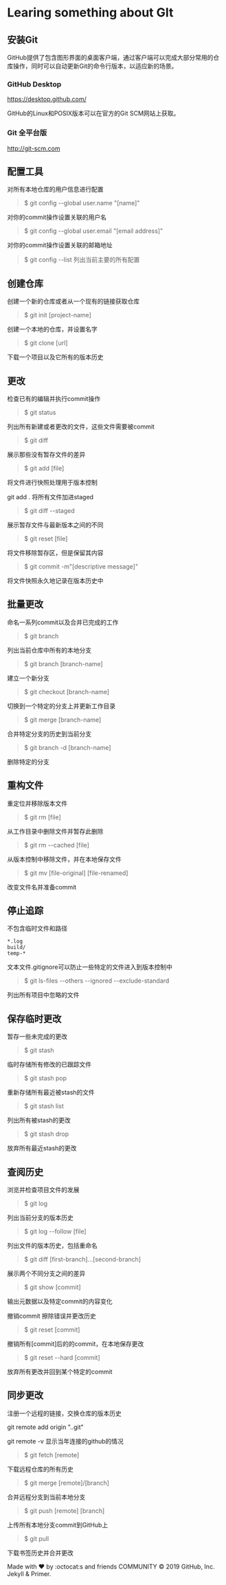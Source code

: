 # Learing something about GIt

## 安装Git
GitHub提供了包含图形界面的桌面客户端，通过客户端可以完成大部分常用的仓库操作，同时可以自动更新Git的命令行版本，以适应新的场景。

### GitHub Desktop
https://desktop.github.com/

GitHub的Linux和POSIX版本可以在官方的Git SCM网站上获取。

### Git 全平台版
http://git-scm.com

## 配置工具
对所有本地仓库的用户信息进行配置

> $ git config --global user.name "[name]"

对你的commit操作设置关联的用户名

> $ git config --global user.email "[email address]"

对你的commit操作设置关联的邮箱地址

>$ git config --list
列出当前主要的所有配置

## 创建仓库
创建一个新的仓库或者从一个现有的链接获取仓库

> $ git init [project-name]

创建一个本地的仓库，并设置名字

> $ git clone [url]

下载一个项目以及它所有的版本历史

## 更改
检查已有的编辑并执行commit操作

> $ git status

列出所有新建或者更改的文件，这些文件需要被commit

> $ git diff

展示那些没有暂存文件的差异

> $ git add [file]

将文件进行快照处理用于版本控制

git add .
将所有文件加进staged

> $ git diff --staged

展示暂存文件与最新版本之间的不同

> $ git reset [file]

将文件移除暂存区，但是保留其内容

> $ git commit -m"[descriptive message]"

将文件快照永久地记录在版本历史中

## 批量更改
命名一系列commit以及合并已完成的工作

> $ git branch

列出当前仓库中所有的本地分支

> $ git branch [branch-name]

建立一个新分支

> $ git checkout [branch-name]

切换到一个特定的分支上并更新工作目录

> $ git merge [branch-name]

合并特定分支的历史到当前分支

> $ git branch -d [branch-name]

删除特定的分支

## 重构文件
重定位并移除版本文件

> $ git rm [file]

从工作目录中删除文件并暂存此删除

> $ git rm --cached [file]

从版本控制中移除文件，并在本地保存文件

> $ git mv [file-original] [file-renamed]

改变文件名并准备commit

## 停止追踪
不包含临时文件和路径

```
*.log
build/
temp-*
```
文本文件.gitignore可以防止一些特定的文件进入到版本控制中

> $ git ls-files --others --ignored --exclude-standard

列出所有项目中忽略的文件

## 保存临时更改
暂存一些未完成的更改

> $ git stash

临时存储所有修改的已跟踪文件

> $ git stash pop

重新存储所有最近被stash的文件

> $ git stash list

列出所有被stash的更改

> $ git stash drop

放弃所有最近stash的更改

## 查阅历史
浏览并检查项目文件的发展

> $ git log

列出当前分支的版本历史

> $ git log --follow [file]

列出文件的版本历史，包括重命名

>$ git diff [first-branch]...[second-branch]

展示两个不同分支之间的差异

>$ git show [commit]

输出元数据以及特定commit的内容变化

撤销commit
擦除错误并更改历史

>$ git reset [commit]

撤销所有[commit]后的的commit，在本地保存更改

>$ git reset --hard [commit]

放弃所有更改并回到某个特定的commit

## 同步更改
注册一个远程的链接，交换仓库的版本历史

git remote add origin "..git"

git remote -v
显示当年连接的github的情况

>$ git fetch [remote]

下载远程仓库的所有历史

>$ git merge [remote]/[branch]

合并远程分支到当前本地分支

>$ git push [remote] [branch]

上传所有本地分支commit到GitHub上

>$ git pull

下载书签历史并合并更改

Made with :heart: by :octocat:s and friends
COMMUNITY
© 2019 GitHub, Inc. Jekyll & Primer.
